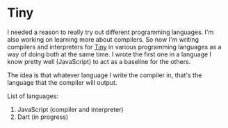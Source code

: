 # Tiny

I needed a reason to really try out different programming languages. I'm also
working on learning more about compilers. So now I'm writing compilers and interpreters
for [Tiny](https://en.wikipedia.org/wiki/Tiny_programming_language) in various
programming languages as a way of doing both at the same time. I wrote the first one in
a language I know pretty well (JavaScript) to act as a baseline for the others.

The idea is that whatever language I write the compiler in, that's the language
that the compiler will output.

List of languages:

  1. JavaScript (compiler and interpreter)
  2. Dart (in progress)
